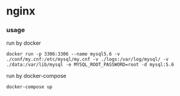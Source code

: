 # nginx

### usage
run by docker 
```
docker run -p 3306:3306 --name mysql5.6 -v ./conf/my.cnf:/etc/mysql/my.cnf -v ./logs:/var/log/mysql/ -v ./data:/var/lib/mysql -e MYSQL_ROOT_PASSWORD=root -d mysql:5.6
```

run by docker-compose 
```
docker-compose up
```

